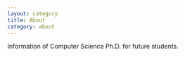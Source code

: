 ```yaml
---
layout: category
title: About
category: about
---
```


Information of Computer Science Ph.D. for future students.